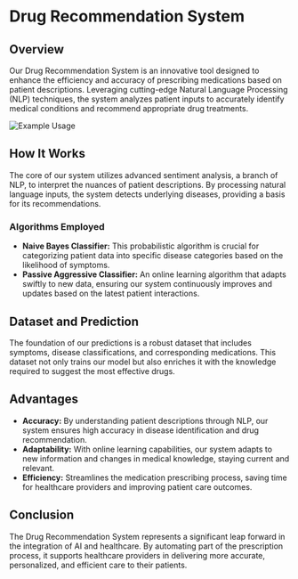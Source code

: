 # Drug Recommendation System

## Overview
Our Drug Recommendation System is an innovative tool designed to enhance the efficiency and accuracy of prescribing medications based on patient descriptions. Leveraging cutting-edge Natural Language Processing (NLP) techniques, the system analyzes patient inputs to accurately identify medical conditions and recommend appropriate drug treatments.

![Example Usage](https://github.com/lahirumenik/Drug-Recommendation-System/assets/115687865/0d2f943c-efaf-43a1-89b8-45e59836ce3e)

## How It Works
The core of our system utilizes advanced sentiment analysis, a branch of NLP, to interpret the nuances of patient descriptions. By processing natural language inputs, the system detects underlying diseases, providing a basis for its recommendations.

### Algorithms Employed
- **Naive Bayes Classifier:** This probabilistic algorithm is crucial for categorizing patient data into specific disease categories based on the likelihood of symptoms.
- **Passive Aggressive Classifier:** An online learning algorithm that adapts swiftly to new data, ensuring our system continuously improves and updates based on the latest patient interactions.

## Dataset and Prediction
The foundation of our predictions is a robust dataset that includes symptoms, disease classifications, and corresponding medications. This dataset not only trains our model but also enriches it with the knowledge required to suggest the most effective drugs.

## Advantages
- **Accuracy:** By understanding patient descriptions through NLP, our system ensures high accuracy in disease identification and drug recommendation.
- **Adaptability:** With online learning capabilities, our system adapts to new information and changes in medical knowledge, staying current and relevant.
- **Efficiency:** Streamlines the medication prescribing process, saving time for healthcare providers and improving patient care outcomes.

## Conclusion
The Drug Recommendation System represents a significant leap forward in the integration of AI and healthcare. By automating part of the prescription process, it supports healthcare providers in delivering more accurate, personalized, and efficient care to their patients.
